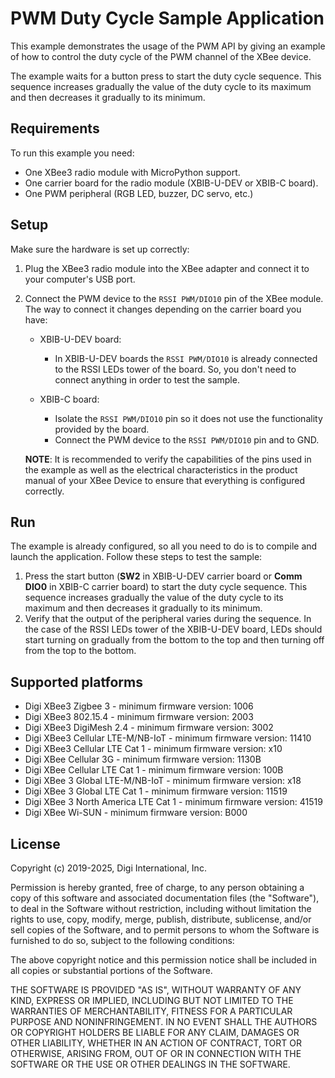 PWM Duty Cycle Sample Application
=================================

This example demonstrates the usage of the PWM API by giving an example of
how to control the duty cycle of the PWM channel of the XBee device.

The example waits for a button press to start the duty cycle sequence. This
sequence increases gradually the value of the duty cycle to its maximum and
then decreases it gradually to its minimum.

Requirements
------------

To run this example you need:

* One XBee3 radio module with MicroPython support.
* One carrier board for the radio module (XBIB-U-DEV or XBIB-C board).
* One PWM peripheral (RGB LED, buzzer, DC servo, etc.)

Setup
-----

Make sure the hardware is set up correctly:

1. Plug the XBee3 radio module into the XBee adapter and connect it to your
   computer's USB port.
2. Connect the PWM device to the `RSSI PWM/DIO10` pin of the XBee module. The
   way to connect it changes depending on the carrier board you have:

   * XBIB-U-DEV board:

     * In XBIB-U-DEV boards the `RSSI PWM/DIO10` is already connected to the
       RSSI LEDs tower of the board. So, you don't need to connect anything in
       order to test the sample.

   * XBIB-C board:

     * Isolate the `RSSI PWM/DIO10` pin so it does not use the
       functionality provided by the board.
     * Connect the PWM device to the `RSSI PWM/DIO10` pin and to GND.

   **NOTE**: It is recommended to verify the capabilities of the pins used in
   the example as well as the electrical characteristics in the product manual
   of your XBee Device to ensure that everything is configured correctly.

Run
---

The example is already configured, so all you need to do is to compile and
launch the application. Follow these steps to test the sample:

1. Press the start button (**SW2** in XBIB-U-DEV carrier board or **Comm DIO0**
   in XBIB-C carrier board) to start the duty cycle sequence. This sequence
   increases gradually the value of the duty cycle to its maximum and then
   decreases it gradually to its minimum.
2. Verify that the output of the peripheral varies during the sequence. In the
   case of the RSSI LEDs tower of the XBIB-U-DEV board, LEDs should start
   turning on gradually from the bottom to the top and then turning off from
   the top to the bottom.

Supported platforms
-------------------

* Digi XBee3 Zigbee 3 - minimum firmware version: 1006
* Digi XBee3 802.15.4 - minimum firmware version: 2003
* Digi XBee3 DigiMesh 2.4 - minimum firmware version: 3002
* Digi XBee3 Cellular LTE-M/NB-IoT - minimum firmware version: 11410
* Digi XBee3 Cellular LTE Cat 1 - minimum firmware version: x10
* Digi XBee Cellular 3G - minimum firmware version: 1130B
* Digi XBee Cellular LTE Cat 1 - minimum firmware version: 100B
* Digi XBee 3 Global LTE-M/NB-IoT - minimum firmware version: x18
* Digi XBee 3 Global LTE Cat 1 - minimum firmware version: 11519
* Digi XBee 3 North America LTE Cat 1 - minimum firmware version: 41519
* Digi XBee Wi-SUN - minimum firmware version: B000

License
-------

Copyright (c) 2019-2025, Digi International, Inc.

Permission is hereby granted, free of charge, to any person obtaining a copy
of this software and associated documentation files (the "Software"), to deal
in the Software without restriction, including without limitation the rights
to use, copy, modify, merge, publish, distribute, sublicense, and/or sell
copies of the Software, and to permit persons to whom the Software is
furnished to do so, subject to the following conditions:

The above copyright notice and this permission notice shall be included in all
copies or substantial portions of the Software.

THE SOFTWARE IS PROVIDED "AS IS", WITHOUT WARRANTY OF ANY KIND, EXPRESS OR
IMPLIED, INCLUDING BUT NOT LIMITED TO THE WARRANTIES OF MERCHANTABILITY,
FITNESS FOR A PARTICULAR PURPOSE AND NONINFRINGEMENT. IN NO EVENT SHALL THE
AUTHORS OR COPYRIGHT HOLDERS BE LIABLE FOR ANY CLAIM, DAMAGES OR OTHER
LIABILITY, WHETHER IN AN ACTION OF CONTRACT, TORT OR OTHERWISE, ARISING FROM,
OUT OF OR IN CONNECTION WITH THE SOFTWARE OR THE USE OR OTHER DEALINGS IN THE
SOFTWARE.
